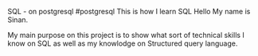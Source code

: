 
SQL - on postgresql
#postgresql
This is how I learn SQL
Hello My name is Sinan. 

My main purpose on this project is to show what sort of technical skills I know on SQL as well as my knowlodge on Structured query language.



